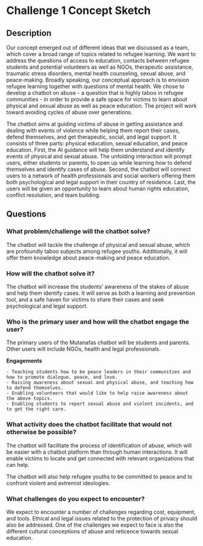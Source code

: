 # Challenge 1 Concept Sketch

## Description

Our concept emerged out of different ideas that we discussed as a team, which cover a broad range of topics related to refugee learning. We want to address the questions of access to education, contacts between refugee students and potential volunteers as well as NGOs, therapeutic assistance, traumatic stress disorders, mental health counseling, sexual abuse, and peace-making. Broadly speaking, our conceptual approach is to envision refugee learning together with questions of mental health. We chose to develop a chatbot on abuse - a question that is highly taboo in refugee communities - in order to provide a safe space for victims to learn about physical and sexual abuse as well as peace education. The project will work toward avoiding cycles of abuse over generations.

The chatbot aims at guiding victims of abuse in getting assistance and dealing with events of violence while helping them report their cases, defend themselves, and get therapeutic, social, and legal support. It consists of three parts: physical education, sexual education, and peace education. First, the AI guidance will help them understand and identify events of physical and sexual abuse. The unfolding interaction will prompt users, either students or parents, to open up while learning how to defend themselves and identify cases of abuse.  Second, the chatbot will connect users to a network of health professionals and social workers offering them both psychological and legal support in their country of residence. Last, the users will be given an opportunity to learn about human rights education, conflict resolution, and team building.  

## Questions

### What problem/challenge will the chatbot solve? 

The chatbot will tackle the challenge of physical and sexual abuse, which are profoundly taboo subjects among refugee youths. Additionally, it will offer them knowledge about peace-making and peace education. 

### How will the chatbot solve it? 

The chatbot will increase the students’ awareness of the stakes of abuse and help them identify cases. It will serve as both a learning and prevention tool, and a safe haven for victims to share their cases and seek psychological and legal support.  

### Who is the primary user and how will the chatbot engage the user?

The primary users of the Mutanafas chatbot will be students and parents. Other users will include NGOs, health and legal professionals. 

<b>Engagements</b>

    - Teaching students how to be peace leaders in their communities and how to promote dialogue, peace, and love.
    - Raising awareness about sexual and physical abuse, and teaching how to defend themselves.
    - Enabling volunteers that would like to help raise awareness about the above topics.
    - Enabling students to report sexual abuse and violent incidents, and to get the right care.


### What activity does the chatbot facilitate that would not otherwise be possible? 

The chatbot will facilitate the process of identification of abuse, which will be easier with a chatbot platform than through human interactions. It will enable victims to locate and get connected with relevant organizations that can help. 

The chatbot will also help refugee youths to be committed to peace and to confront violent and extremist ideologies. 


### What challenges do you expect to encounter?

We expect to encounter a number of challenges regarding cost, equipment, and tools. Ethical and legal issues related to the protection of privacy should also be addressed. One of the challenges we expect to face is also the different cultural conceptions of abuse and reticence towards sexual education.

